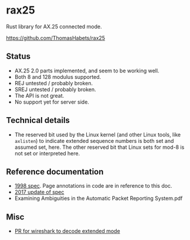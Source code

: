 # rax25

Rust library for AX.25 connected mode.

https://github.com/ThomasHabets/rax25

## Status

* AX.25 2.0 parts implemented, and seem to be working well.
* Both 8 and 128 modulus supported.
* REJ untested / probably broken.
* SREJ untested / probably broken.
* The API is not great.
* No support yet for server side.

## Technical details

* The reserved bit used by the Linux kernel (and other Linux tools, like
  `axlisten`) to indicate extended sequence numbers is both set and assumed
  set, here. The other reserved bit that Linux sets for mod-8 is not set or
  interpreted here.

## Reference documentation

* [1998 spec](https://www.tapr.org/pdf/AX25.2.2.pdf). Page annotations in code
  are in reference to this doc.
* [2017 update of spec](https://wiki.oarc.uk/_media/packet:ax25.2.2.10.pdf)
* Examining Ambiguities in the Automatic Packet Reporting System.pdf

## Misc

* [PR for wireshark to decode extended mode](https://gitlab.com/wireshark/wireshark/-/merge_requests/17121)
